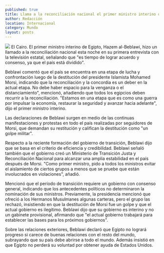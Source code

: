 ```yaml
---
published: true
title: Llama a la reconciliación nacional el primer ministro interino de Egipto
author: Redacción
location: Internacional
category: Mundo
layout: posts
---
```


![](http://i.imgur.com/Dk1v3v9m.jpg)
El Cairo. El primer ministro interino de Egipto, Hazem al-Beblawi, hizo un llamado a la reconciliación nacional esta noche en su primera entrevista con la televisión estatal, señalando que "es tiempo de lograr acuerdo y consenso, ya que el país está dividido".

Beblawi comentó que el país se encuentra en una etapa de lucha y confrontación luego de la destitución del presidente Islamista Mohamed Morsi, indicando que la reconciliación y la concordia es un deber en la actual etapa. No debe haber espacio para la venganza o el distanciamiento", mencionó, añadiendo que todos los egipcios deben recurrir a la reconciliación. "Estamos en una etapa que es como una guerra por impulsar la economía, restaurar la seguridad y avanzar hacia adelante", dijo el primer ministro interino.

Las declaraciones de Beblawi surgen en medio de las continuas manifestaciones y protestas en todo el país realizadas por seguidores de Morsi, que demandan su restitución y califican la destitución como "un golpe militar".

Respecto a la reciente formación del gobierno de transición, Beblawi dijo que se basa en el criterio de eficiencia y credibilidad. Beblawi señaló también que el gobierno creó un Ministerio de Transición Justa y Reconciliación Nacional para alcanzar una amplia estabilidad en el país después de Morsi. "Como primer ministro, pido a todos los ministros evitar el aislamiento de ciertos grupos a menos que se pruebe que están involucrados en violaciones", añadió.

Mencionó que el período de transición requiere un gobierno con consenso general, indicando que los antecedentes políticos no determinaron la nominación de sus ministros. Previamente, la presidencia mencionó que ofreció a los Hermanos Musulmanes algunas carteras, pero el grupo las rechazó, insistiendo en que la destitución de Morsi fue un golpe y que el actual gobierno es ilegítimo. Beblawi dijo que su gobierno es interino y no un gabinete provisional, afirmando que "el actual gobierno trabajará para establecer las bases para los próximos gobiernos".

Sobre las relaciones exteriores, Beblawi declaró que Egipto no logrará progreso si carece de buenas relaciones con el resto del mundo, subrayando que su país debe abrirse a todo el mundo. Además insistió en que Egipto no perderá su voluntad por obtener ayuda de Estados Unidos.
